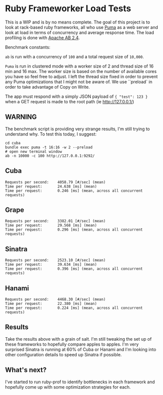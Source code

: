 # Ruby Frameworker Load Tests
This is a WIP and is by no means complete.  The goal of this project is to look at rack-based ruby frameworks, all who use [Puma](https://github.com/puma/puma) as a web server and look at load in terms of concurrency and average response time.  The load profiling is done with [Apache AB 2.4](http://httpd.apache.org/docs/current/).

Benchmark constants:

`ab` is run with a concurrency of `100` and a total request size of `10,000`.

`Puma` is run in clustered mode with a worker size of 2 and thread size of 16 min and 16 max.  The worker size is based on the number of available cores you have so feel free to adjust.  I left the thread size fixed in order to prevent any Puma optimizations that I might not be aware of.  We use ``preload` in order to take advantage of Copy on Write.

The app must respond with a simply JSON payload of `{ "test": 123 }` when a GET request is made to the root path (ie http://127.0.0.1/)

## WARNING

The benchmark script is providing very strange results, I'm still trying to understand why. To test this today, I suggest:

```
cd cuba
bundle exec puma -t 16:16 -w 2 --preload
# open new terminal window
ab -n 10000 -c 100 http://127.0.0.1:9292/
```

## Cuba

```
Requests per second:    4058.79 [#/sec] (mean)
Time per request:       24.638 [ms] (mean)
Time per request:       0.246 [ms] (mean, across all concurrent requests)
```

## Grape

```
Requests per second:    3382.01 [#/sec] (mean)
Time per request:       29.568 [ms] (mean)
Time per request:       0.296 [ms] (mean, across all concurrent requests)
```

## Sinatra

```
Requests per second:    2523.10 [#/sec] (mean)
Time per request:       39.634 [ms] (mean)
Time per request:       0.396 [ms] (mean, across all concurrent requests)
```

## Hanami

```
Requests per second:    4468.30 [#/sec] (mean)
Time per request:       22.380 [ms] (mean)
Time per request:       0.224 [ms] (mean, across all concurrent requests)
```

## Results

Take the results above with a grain of salt.  I'm still tweaking the set up of these frameworks to hopefully compare apples to apples.  I'm very surprised Sinatra is running at 60% of Cuba or Hanami and I'm looking into other configuration details to speed up Sinatra if possible.

## What's next?

I've started to run ruby-prof to identify bottlenecks in each framework and hopefully come up with some optimization strategies for each.
